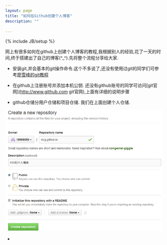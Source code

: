 ```yaml
---
layout: page
title: "如何在Github创建个人博客"
description: ""

---
```

{% include JB/setup %}

  网上有很多如何在github上创建个人博客的教程,我根据别人的经验,花了一天的时间,终于搭建出了自己的博客(^_^).先将整个流程分享给大家.

- 安装git,并会基本的git操作命令.这个不多说了,还没有使用过git的同学们可参考[廖雪峰的git教程](http://www.liaoxuefeng.com/wiki/0013739516305929606dd18361248578c67b8067c8c017b000 "廖雪峰的git教程") 

- 在github上注册账号并添加本机公钥. 还没有github账号的同学可访问[git官网](http://www.github.com git官网),上面有详细的说明步骤

- github仓储分用户仓储和项目仓储. 我们在上面创建个人仓储.

![github-create-user-repo](../assets/attachment/img/work/buildlog/github-create-user-repo.png)

- 
